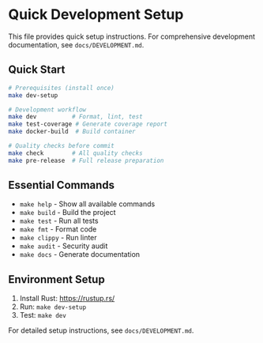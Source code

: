 # Quick Development Setup

This file provides quick setup instructions. For comprehensive development documentation, see `docs/DEVELOPMENT.md`.

## Quick Start

```bash
# Prerequisites (install once)
make dev-setup

# Development workflow
make dev          # Format, lint, test
make test-coverage # Generate coverage report
make docker-build  # Build container

# Quality checks before commit
make check        # All quality checks
make pre-release  # Full release preparation
```

## Essential Commands

- `make help` - Show all available commands
- `make build` - Build the project
- `make test` - Run all tests
- `make fmt` - Format code
- `make clippy` - Run linter
- `make audit` - Security audit
- `make docs` - Generate documentation

## Environment Setup

1. Install Rust: https://rustup.rs/
2. Run: `make dev-setup`
3. Test: `make dev`

For detailed setup instructions, see `docs/DEVELOPMENT.md`.
